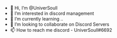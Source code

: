 - 👋 Hi, I’m @UniverSoull
- 👀 I’m interested in discord management
- 🌱 I’m currently learning ..
- 💞️ I’m looking to collaborate on Discord Servers
- 📫 How to reach me discord - UniverSoull#6692

<!---
UniverSoull/UniverSoull is a ✨ special ✨ repository because its `README.md` (this file) appears on your GitHub profile.
You can click the Preview link to take a look at your changes.
--->
